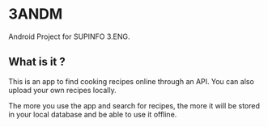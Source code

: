 # 3ANDM

Android Project for SUPINFO 3.ENG.

## What is it ?

This is an app to find cooking recipes online through an API. 
You can also upload your own recipes locally.

The more you use the app and search for recipes, the more it will be stored in your local database and be able to use it offline.
